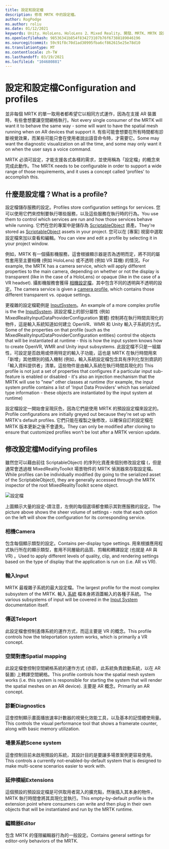 ```yaml
---
title: 設定和設定檔
description: 修改 MRTK 中的設定檔。
author: RogPodge
ms.author: roliu
ms.date: 01/12/2021
keywords: Unity、HoloLens、HoloLens 2、Mixed Reality、開發、MRTK、MRTK 設定檔
ms.openlocfilehash: 98536341b854f834273107b76f67388189046196
ms.sourcegitcommit: 59c91f8c70d1ad30995fba6cf862615e25e78d10
ms.translationtype: MT
ms.contentlocale: zh-TW
ms.lasthandoff: 03/19/2021
ms.locfileid: "104680881"
---
```

# <a name="configuration-and-profiles"></a><span data-ttu-id="66141-104">設定和設定檔</span><span class="sxs-lookup"><span data-stu-id="66141-104">Configuration and profiles</span></span>

<span data-ttu-id="66141-105">並非每個 MRTK 的單一取用者都希望它以相同方式運作，因為在支援 AR 裝置時，有些會想要讓空間網格執行。</span><span class="sxs-lookup"><span data-stu-id="66141-105">Not every single consumer of the MRTK will want it to behave the same way - some will want to have the spatial mesh running when on AR devices that support it.</span></span> <span data-ttu-id="66141-106">有些可能會想要在所有時間都有診斷視覺效果，而某些可能只會在使用者說出語音命令時，才需要它。</span><span class="sxs-lookup"><span data-stu-id="66141-106">Some may want the diagnostic visualization on all the time, and some may only want it on when the user says a voice command.</span></span>

<span data-ttu-id="66141-107">MRTK 必須可設定，才能支援各式各樣的需求，並使用稱為「設定檔」的概念來完成此動作。</span><span class="sxs-lookup"><span data-stu-id="66141-107">The MRTK needs to be configurable in order to support a wide range of those requirements, and it uses a concept called 'profiles' to accomplish this.</span></span>

## <a name="what-is-a-profile"></a><span data-ttu-id="66141-108">什麼是設定檔？</span><span class="sxs-lookup"><span data-stu-id="66141-108">What is a profile?</span></span>

<span data-ttu-id="66141-109">設定檔儲存服務的設定。</span><span class="sxs-lookup"><span data-stu-id="66141-109">Profiles store configuration settings for services.</span></span> <span data-ttu-id="66141-110">您可以使用它們來控制要執行哪些服務，以及這些服務在執行時的行為。</span><span class="sxs-lookup"><span data-stu-id="66141-110">You use them to control which services are run and how those services behave while running.</span></span> <span data-ttu-id="66141-111">它們在您的專案中是儲存為 [ScriptableObject](https://docs.unity3d.com/Manual/class-ScriptableObject.html) 資產。</span><span class="sxs-lookup"><span data-stu-id="66141-111">They're stored as [ScriptableObject](https://docs.unity3d.com/Manual/class-ScriptableObject.html) assets in your project.</span></span> <span data-ttu-id="66141-112">您可以在 [專案] 視窗中選取設定檔來加以查看和編輯。</span><span class="sxs-lookup"><span data-stu-id="66141-112">You can view and edit a profile by selecting it in your project window.</span></span>

<span data-ttu-id="66141-113">例如，MRTK 有一個攝影機服務，這會根據顯示器是否為透明而定，將不同的屬性套用至主要相機 (例如 HoloLens) 或不透明 (例如 VR 耳機) 的情況。</span><span class="sxs-lookup"><span data-stu-id="66141-113">For example, the MRTK has a camera service, which will apply different properties to the main camera, depending on whether or not the display is transparent (like in the case of a HoloLens) or opaque (like in the case of a VR headset).</span></span> <span data-ttu-id="66141-114">攝影機服務會獲得 [相機設定檔](https://github.com/microsoft/MixedRealityToolkit-Unity/blob/mrtk_release/Assets/MixedRealityToolkit/Definitions/MixedRealityCameraProfile.cs)，其中包含不同的透明與不透明的設定。</span><span class="sxs-lookup"><span data-stu-id="66141-114">The camera service is given a [camera profile](https://github.com/microsoft/MixedRealityToolkit-Unity/blob/mrtk_release/Assets/MixedRealityToolkit/Definitions/MixedRealityCameraProfile.cs), which contains those different transparent vs. opaque settings.</span></span>

<span data-ttu-id="66141-115">更複雜的設定檔範例是 [InputSystem](https://github.com/microsoft/MixedRealityToolkit-Unity/blob/mrtk_release/Assets/MixedRealityToolkit/Definitions/InputSystem/MixedRealityInputSystemProfile.cs)。</span><span class="sxs-lookup"><span data-stu-id="66141-115">An example of a more complex profile is the the [InputSystem](https://github.com/microsoft/MixedRealityToolkit-Unity/blob/mrtk_release/Assets/MixedRealityToolkit/Definitions/InputSystem/MixedRealityInputSystemProfile.cs).</span></span>
<span data-ttu-id="66141-116">該設定檔上的部分屬性 (例如 MixedRealityInputDataProviderConfiguration 實體) 控制將在執行時間具現化的物件，這是輸入系統知道如何建立 OpenVR、WMR 和 Unity 輸入子系統的方式。</span><span class="sxs-lookup"><span data-stu-id="66141-116">Some of the properties on that profile (such as the MixedRealityInputDataProviderConfiguration entities) control the objects that will be instantiated at runtime - this is how the input system knows how to create OpenVR, WMR and Unity input subsystems.</span></span> <span data-ttu-id="66141-117">此設定檔不只是一組屬性，可設定是否啟用或停用特定的輸入子功能，這也是 MRTK 在執行時間用來「新增」其他類別的插入機制 (例如，輸入系統設定檔包含具有序列化型別資訊的「輸入資料提供者」清單。這些物件是由輸入系統在執行時間具現化的) </span><span class="sxs-lookup"><span data-stu-id="66141-117">This profile is not just a set of properties that configures if a particular input sub-feature is enabled or disabled - it's also an injection mechanism that the MRTK will use to "new" other classes at runtime (for example, the input system profile contains a list of 'Input Data Providers' which has serialized type information - these objects are instantiated by the input system at runtime)</span></span>

<span data-ttu-id="66141-118">設定檔設定一開始會呈現灰色，因為它們是使用 MRTK 的預設設定檔來設定的。</span><span class="sxs-lookup"><span data-stu-id="66141-118">Profile configurations are initially greyed out because they're set up with MRTK's default profiles.</span></span>
<span data-ttu-id="66141-119">它們只能在複製之後修改，以確保自訂的設定檔在 MRTK 版本更新之後不會遺失。</span><span class="sxs-lookup"><span data-stu-id="66141-119">They can only be modified after cloning to ensure that customized profiles won't be lost after a MRTK version update.</span></span>

## <a name="modifying-profiles"></a><span data-ttu-id="66141-120">修改設定檔</span><span class="sxs-lookup"><span data-stu-id="66141-120">Modifying profiles</span></span>

<span data-ttu-id="66141-121">雖然您可以藉由前往 ScriptableObject) 的序列化資產來個別修改設定檔 (，但是通常會透過根 MixedRealityToolkit 場景物件的 MRTK 偵測器來存取設定檔。</span><span class="sxs-lookup"><span data-stu-id="66141-121">While profiles can be individually modified (by going to the serialized asset of the ScriptableObject), they are generally accessed through the MRTK inspector of the root MixedRealityToolkit scene object.</span></span>

![設定檔](../features/images/profiles/input_profile.png)

<span data-ttu-id="66141-123">上圖顯示大量的設定-請注意，左側的每個選項都會顯示其對應服務的設定。</span><span class="sxs-lookup"><span data-stu-id="66141-123">The picture above shows the sheer volume of settings - note that each option on the left will show the configuration for its corresponding service.</span></span>

### <a name="camera"></a><span data-ttu-id="66141-124">相機</span><span class="sxs-lookup"><span data-stu-id="66141-124">Camera</span></span>

<span data-ttu-id="66141-125">包含每個顯示類型的設定。</span><span class="sxs-lookup"><span data-stu-id="66141-125">Contains per-display type settings.</span></span> <span data-ttu-id="66141-126">用來根據應用程式執行所在的顯示類型，套用不同層級的品質、剪輯和轉譯設定 (也就是 AR 與 VR) 。</span><span class="sxs-lookup"><span data-stu-id="66141-126">Used to apply different levels of quality, clip, and rendering settings based on the type of display that the application is run on (i.e. AR vs VR).</span></span>

### <a name="input"></a><span data-ttu-id="66141-127">輸入</span><span class="sxs-lookup"><span data-stu-id="66141-127">Input</span></span>

<span data-ttu-id="66141-128">MRTK 最複雜子系統的最大設定檔。</span><span class="sxs-lookup"><span data-stu-id="66141-128">The largest profile for the most complex subsystem of the MRTK.</span></span> <span data-ttu-id="66141-129">輸入 [系統](Terminology.md) 檔本身將涵蓋輸入的各種子系統。</span><span class="sxs-lookup"><span data-stu-id="66141-129">The various subsystems of input will be covered in the [Input System](Terminology.md) documentation itself.</span></span>

### <a name="teleport"></a><span data-ttu-id="66141-130">傳送</span><span class="sxs-lookup"><span data-stu-id="66141-130">Teleport</span></span>

<span data-ttu-id="66141-131">此設定檔會控制遙傳系統的運作方式，而這主要是 VR 的概念。</span><span class="sxs-lookup"><span data-stu-id="66141-131">This profile controls how the teleportation system works, which is primarily a VR concept.</span></span>

### <a name="spatial-mapping"></a><span data-ttu-id="66141-132">空間對應</span><span class="sxs-lookup"><span data-stu-id="66141-132">Spatial mapping</span></span>

<span data-ttu-id="66141-133">此設定檔會控制空間網格系統的運作方式 (亦即，此系統負責啟動系統，以在 AR 裝置) 上轉譯空間網格。</span><span class="sxs-lookup"><span data-stu-id="66141-133">This profile controls how the spatial mesh system works (i.e. this system is responsible for starting the system that will render the spatial meshes on an AR device).</span></span> <span data-ttu-id="66141-134">主要是 AR 概念。</span><span class="sxs-lookup"><span data-stu-id="66141-134">Primarily an AR concept.</span></span>

### <a name="diagnostics"></a><span data-ttu-id="66141-135">診斷</span><span class="sxs-lookup"><span data-stu-id="66141-135">Diagnostics</span></span>

<span data-ttu-id="66141-136">這會控制顯示畫面播放速率計數器的視覺化效能工具，以及基本的記憶體使用量。</span><span class="sxs-lookup"><span data-stu-id="66141-136">This controls the visual performance tool that shows a framerate counter, along with basic memory utilization.</span></span>

### <a name="scene-system"></a><span data-ttu-id="66141-137">場景系統</span><span class="sxs-lookup"><span data-stu-id="66141-137">Scene system</span></span>

<span data-ttu-id="66141-138">這會控制目前未啟用預設的系統，其設計目的是要讓多場景案例更容易使用。</span><span class="sxs-lookup"><span data-stu-id="66141-138">This controls a currently not-enabled-by-default system that is designed to make multi-scene scenarios easier to work with.</span></span>

### <a name="extensions"></a><span data-ttu-id="66141-139">延伸模組</span><span class="sxs-lookup"><span data-stu-id="66141-139">Extensions</span></span>

<span data-ttu-id="66141-140">這個預設的預設設定檔是可供取用者寫入的擴充點，然後插入其本身的物件，MRTK 執行時間會將其具現化並執行。</span><span class="sxs-lookup"><span data-stu-id="66141-140">This empty-by-default profile is the extension point where consumers can write and then plug in their own objects that will be instantiated and run by the MRTK runtime.</span></span>

### <a name="editor"></a><span data-ttu-id="66141-141">編輯器</span><span class="sxs-lookup"><span data-stu-id="66141-141">Editor</span></span>

<span data-ttu-id="66141-142">包含 MRTK 的僅限編輯器行為的一般設定。</span><span class="sxs-lookup"><span data-stu-id="66141-142">Contains general settings for editor-only behaviors of the MRTK.</span></span>

